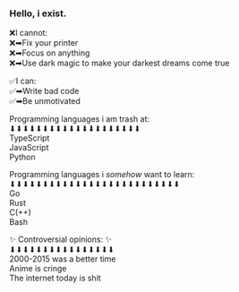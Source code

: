 ### Hello, i exist.  
❌I cannot:   
❌➡Fix your printer   
❌➡Focus on anything   
❌➡Use dark magic to make your darkest dreams come true   
   
✅I can:   
✅➡Write bad code   
✅➡Be unmotivated   
   
Programming languages i am trash at:   
⬇⬇⬇⬇⬇⬇⬇⬇⬇⬇⬇⬇⬇⬇⬇⬇⬇⬇⬇⬇   
TypeScript   
JavaScript   
Python   
   
Programming languages i _somehow_ want to learn:   
⬇⬇⬇⬇⬇⬇⬇⬇⬇⬇⬇⬇⬇⬇⬇⬇⬇⬇⬇⬇⬇⬇⬇⬇⬇⬇   
Go   
Rust   
C(++)   
Bash   
   
✨ Controversial opinions: ✨   
⬇⬇⬇⬇⬇⬇⬇⬇⬇⬇⬇⬇⬇⬇⬇⬇   
2000-2015 was a better time  
Anime is cringe  
The internet today is shit  
<!--
**Shusz/Shusz** is a ✨ _special_ ✨ repository because its `README.md` (this file) appears on your GitHub profile.

Here are some ideas to get you started:

- 🔭 I’m currently working on ...
- 🌱 I’m currently learning ...
- 👯 I’m looking to collaborate on ...
- 🤔 I’m looking for help with ...
- 💬 Ask me about ...
- 📫 How to reach me: ...
- 😄 Pronouns: ...
- ⚡ Fun fact: ...
-->
